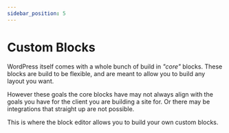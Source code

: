 ```yaml
---
sidebar_position: 5
---
```


# Custom Blocks

WordPress itself comes with a whole bunch of build in _"core"_ blocks. These blocks are build to be flexible, and are meant to allow you to build any layout you want.

However these goals the core blocks have may not always align with the goals you have for the client you are building a site for. Or there may be integrations that straight up are not possible.

This is where the block editor allows you to build your own custom blocks.
